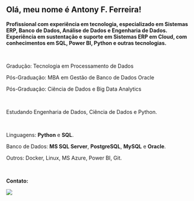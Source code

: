 ## Olá, meu nome é Antony F. Ferreira!
 
<p align="left"> 
<strong>Profissional com experiência em tecnologia, especializado em Sistemas ERP, Banco de Dados, Análise de Dados e Engenharia de Dados. Experiência em sustentação e suporte em Sistemas ERP em Cloud, com conhecimentos em SQL, Power BI, Python e outras tecnologias. </strong>
</p>

<br>

<p align="left">
  Gradução: Tecnologia em Processamento de Dados
</p>

<p align="left">
  Pós-Graduação: MBA em Gestão de Banco de Dados Oracle
  
  Pós-Graduação: Ciência de Dados e Big Data Analytics
</p>

<br>

<p align="left">
  Estudando Engenharia de Dados, Ciência de Dados e Python.
</p>

<br>

<p align="left">
  Linguagens: <strong>Python</strong> e <strong>SQL</strong>.
</p>

<p align="left">
   Banco de Dados: <strong>MS SQL Server</strong>, <strong>PostgreSQL</strong>, <strong>MySQL</strong> e <strong>Oracle</strong>.
</p>

<p align="left">
  Outros: Docker, Linux, MS Azure, Power BI, Git.
</p>

<br>

<p align="left">
<strong>Contato:</strong>
</p>

  <a href="https://www.linkedin.com/in/antonyfferreira/" alt="Linkedin">
    <img src="https://img.shields.io/badge/LinkedIn-0077B5?style=for-the-badge&logo=linkedin&logoColor=white&link=https://www.linkedin.com/in/antonyfferreira/"/>
  </a>
</p>
